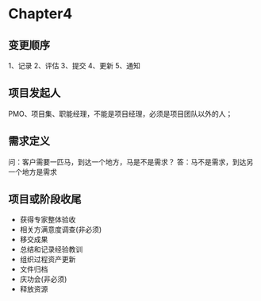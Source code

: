 <!--
 * @Author: your name
 * @Date: 2020-09-10 10:15:15
 * @LastEditTime: 2020-09-10 10:16:31
 * @LastEditors: Please set LastEditors
 * @Description: In User Settings Edit
 * @FilePath: \PMP\Notes\Chapter4.md
-->

# Chapter4

## 变更顺序

1、记录 2、评估 3、提交 4、更新 5、通知

## 项目发起人

PMO、项目集、职能经理，不能是项目经理，必须是项目团队以外的人；

## 需求定义

问：客户需要一匹马，到达一个地方，马是不是需求？
答：马不是需求，到达另一个地方是需求

## 项目或阶段收尾

- 获得专家整体验收
- 相关方满意度调查(非必须)
- 移交成果
- 总结和记录经验教训
- 组织过程资产更新
- 文件归档
- 庆功会(非必须)
- 释放资源
